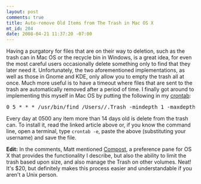 ```yaml
--- 
layout: post
comments: true
title: Auto-remove Old Items from The Trash in Mac OS X
mt_id: 204
date: 2008-04-21 11:37:20 -07:00
---
```

Having a purgatory for files that are on their way to deletion, such as the trash can in Mac OS or the recycle bin in Windows, is a great idea, for even the most careful users occasionally delete something only to find that they later need it.  Unfortunately, the two aforementioned implementations, as well as those in Gnome and KDE, only allow you to empty the trash all at once.  Much more useful is to have a timeout where files that are sent to the trash are automatically removed after a period of time.  I finally got around to implementing this myself in Mac OS by putting the following in my [crontab](http://www.oreilly.com/pub/a/mac/2001/12/14/terminal_one.html):

<pre>
0 5 * * * /usr/bin/find /Users/<username>/.Trash -mindepth 1 -maxdepth 1 -mtime +14 -exec rm -rf {} \;
</pre>

Every day at 0500 any item more than 14 days old is delete from the trash can.  To install it, read the linked article above or, if you know the command line, open a terminal, type `crontab -e`, paste the above (substituting your username) and save the file.

<strong>Edit:</strong> In the comments, Matt mentioned [Compost](http://www.fastforwardsw.com/compost/), a preference pane for OS X that provides the functionality I describe, but also the ability to limit the trash based upon size, and also manage the Trash on other volumes.  Neat!  It's $20, but definitely makes this process easier and understandable if you aren't a Unix person. 
